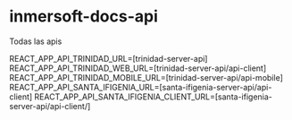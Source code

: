 # inmersoft-docs-api

Todas las apis

REACT_APP_API_TRINIDAD_URL=[trinidad-server-api]
REACT_APP_API_TRINIDAD_WEB_URL=[trinidad-server-api/api-client]
REACT_APP_API_TRINIDAD_MOBILE_URL=[trinidad-server-api/api-mobile]
REACT_APP_API_SANTA_IFIGENIA_URL=[santa-ifigenia-server-api/api-client]
REACT_APP_API_SANTA_IFIGENIA_CLIENT_URL=[santa-ifigenia-server-api/api-client/]

